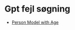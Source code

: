 # Gpt fejl søgning

* [Person Model with Age](https://chatgpt.com/share/e625ceb0-6af6-4234-86ed-b25b20a6fddc?oai-dm=1)

